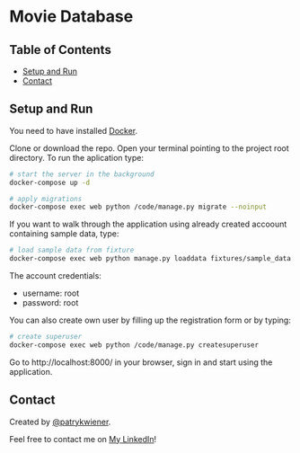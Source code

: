 # Movie Database

## Table of Contents
* [Setup and Run](#setup-and-run)
* [Contact](#contact)

## Setup and Run
You need to have installed [Docker](https://www.docker.com/).

Clone or download the repo. Open your terminal pointing to the project root directory. To run the aplication type:

```bash
# start the server in the background
docker-compose up -d 

# apply migrations
docker-compose exec web python /code/manage.py migrate --noinput
```

If you want to walk through the application using already created accoount containing sample data, type:

```bash
# load sample data from fixture
docker-compose exec web python manage.py loaddata fixtures/sample_data.json
```
The account credentials:
* username: root
* password: root

You can also create own user by filling up the registration form or by typing:
```bash
# create superuser
docker-compose exec web python /code/manage.py createsuperuser
```

Go to http://localhost:8000/ in your browser, sign in and start using the application.

## Contact
Created by [@patrykwiener](https://github.com/patrykwiener). 

Feel free to contact me on [My LinkedIn](https://www.linkedin.com/in/patryk-wiener-439074182/)!
